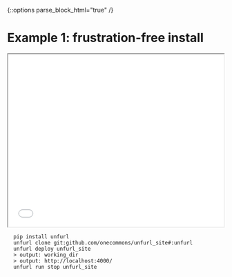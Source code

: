 {::options parse_block_html="true" /}

# Example 1: frustration-free install


<iframe id=termFrame height="400" width="500" src="/examples/term1.html#showcontrols"></iframe>

<script>  
  /*
  // to run different a session other than the default:
  // append ";dontrun" to iframe url and uncomment:
  var termData = [...];

  document.getElementById("termFrame").onload = function() {
    this.contentWindow.run(termData);
  }*/
</script>

```
  pip install unfurl
  unfurl clone git:github.com/onecommons/unfurl_site#:unfurl
  unfurl deploy unfurl_site
  > output: working_dir
  > output: http://localhost:4000/
  unfurl run stop unfurl_site
```

